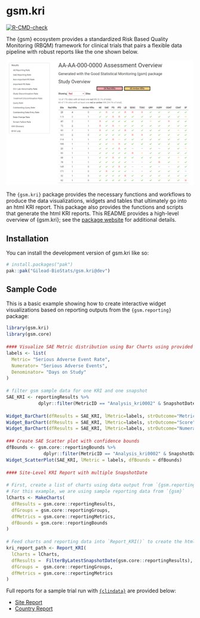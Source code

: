 
# gsm.kri

<!-- badges: start -->
[![R-CMD-check](https://github.com/Gilead-BioStats/gsm.kri/workflows/R-CMD-check-main/badge.svg)](https://github.com/Gilead-BioStats/gsm.kri/actions) 
<!-- badges: end -->

The {gsm} ecosystem provides a standardized Risk Based Quality Monitoring (RBQM) framework for clinical trials that pairs a flexible data pipeline with robust reports like the one shown below.  

<center> 
 
![](man/figures/gsm_report_screenshot_1.png)

</center>


The `{gsm.kri}` package provides the necessary functions and workflows to produce the data visualizations, widgets and tables that ultimately go into an html KRI report. This package also provides the functions and scripts that generate the html KRI reports.
This README provides a high-level overview of {gsm.kri}; see the [package website](https://gilead-biostats.github.io/gsm.kri/) for additional details.




## Installation

You can install the development version of gsm.kri like so:

``` r
# install.packages("pak")
pak::pak("Gilead-BioStats/gsm.kri@dev")
```

## Sample Code

This is a basic example showing how to create interactive widget visualizations based on reporting outputs from the `{gsm.reporting}` package:

``` r
library(gsm.kri)
library(gsm.core)

#### Visualize SAE Metric distribution using Bar Charts using provided htmlwidgets
labels <- list(  
  Metric= "Serious Adverse Event Rate",
  Numerator= "Serious Adverse Events",
  Denominator= "Days on Study"
)

# filter gsm sample data for one KRI and one snapshot
SAE_KRI <- reportingResults %>% 
            dplyr::filter(MetricID == "Analysis_kri0002" & SnapshotDate == "2012-12-31")

Widget_BarChart(dfResults = SAE_KRI, lMetric=labels, strOutcome="Metric")
Widget_BarChart(dfResults = SAE_KRI, lMetric=labels, strOutcome="Score")
Widget_BarChart(dfResults = SAE_KRI, lMetric=labels, strOutcome="Numerator")

### Create SAE Scatter plot with confidence bounds
dfBounds <- gsm.core::reportingBounds %>%
              dplyr::filter(MetricID == "Analysis_kri0002" & SnapshotDate == "2012-12-31")
Widget_ScatterPlot(SAE_KRI, lMetric = labels, dfBounds = dfBounds)

#### Site-Level KRI Report with multiple SnapshotDate

# First, create a list of charts using data output from `{gsm.reporting}` 
# For this example, we are using sample reporting data from `{gsm}`
lCharts <- MakeCharts(
  dfResults = gsm.core::reportingResults,
  dfGroups = gsm.core::reportingGroups,
  dfMetrics = gsm.core::reportingMetrics,
  dfBounds = gsm.core::reportingBounds
)

# Feed charts and reporting data into `Report_KRI()` to create the html report.
kri_report_path <- Report_KRI(
  lCharts = lCharts,
  dfResults =  FilterByLatestSnapshotDate(gsm.core::reportingResults),
  dfGroups =  gsm.core::reportingGroups,
  dfMetrics = gsm.core::reportingMetrics
)
```
Full reports for a sample trial run with [`{clindata}`](https://github.com/Gilead-BioStats/clindata) are provided below:

- [Site Report](https://gilead-biostats.github.io/gsm.kri/report_kri_site.html)
- [Country Report](https://gilead-biostats.github.io/gsm.kri/report_kri_country.html)

